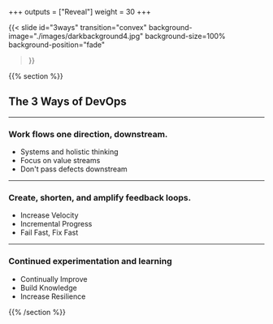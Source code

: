 +++
outputs = ["Reveal"]
weight = 30
+++

{{< slide 
    id="3ways" 
    transition="convex" 
    background-image="./images/darkbackground4.jpg" 
    background-size=100%
    background-position="fade"
>}}

{{% section %}}

## The 3 Ways of DevOps

---

### Work flows one direction, downstream.
- Systems and holistic thinking
- Focus on value streams
- Don't pass defects downstream

---

### Create, shorten, and amplify feedback loops.
- Increase Velocity
- Incremental Progress
- Fail Fast, Fix Fast

---

### Continued experimentation and learning
- Continually Improve
- Build Knowledge
- Increase Resilience

{{% /section %}}